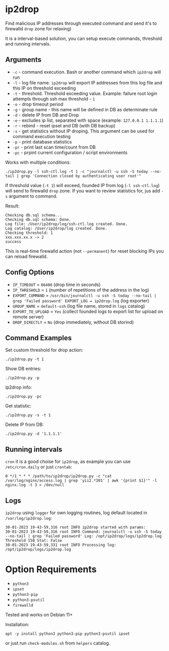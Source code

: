 # ip2drop

Find malicious IP addresses through executed command and send it's to firewalld `drop` zone for relaxing)

It is a interval-based solution, you can setup execute commands, threshold and running intervals.

## Arguments

* `-c` - command execution. Bash or another command which `ip2drop` will run
* `-l` - log file name. `ip2drop` will export IP addresses from this log file and this IP on threshold exceeding
* `-t` - threshold. Threshold exceeding value. Example: failure root login attempts through ssh max threshold - `1`
* `-o` - drop timeout period
* `-g` - group name - this name will be defined in DB as determinate rule
* `-d` - delete IP from DB and Drop
* `-e` - excludes ip list, separated with space (example: `127.0.0.1 1.1.1.1`)
* `-r` - rebind - reset ipset and DB (with DB backup)
* `-s` - get statistics without IP droping. This argument can be used for command execution testing
* `-p` - print database statistics
* `-pr` - print last scan time/count from DB
* `-pc` - prpint current configuration / script environments

Works with multiple conditions:

```
./ip2drop.py -l ssh-ctl.log -t 1 -c "journalctl -u ssh -S today --no-tail | grep 'Connection closed by authenticating user root'"
```

If threshold value (`-t 1`) will exceed, founded IP from log (`-l ssh-ctl.log`) will send to firewalld `drop` zone. 
If you want to review statistics for, jus add `-s` argument to command.

Result:

```
Checking db.sql schema...
Checking db.sql schema: Done.
Log file: /User/ip2drop/log/ssh-ctl.log created. Done.
Log catalog: /User/ip2drop/log created. Done.
Checking threshold: 1
xxx.xxx.xx.x -> 2
success
```

This is real-time firewalld action (not `--permanent`) for reset blocking IPs you can reload firewalld.

## Config Options

* `IP_TIMEOUT` = `86400` (drop time in seconds)
* `IP_THRESHOLD` = `1` (number of repetitions of the address in the log)
* `EXPORT_COMMAND` = `/usr/bin/journalctl -u ssh -S today --no-tail | grep 'Failed password'
EXPORT_LOG = ip2drop.log` (log exporter)
* `GROUP_NAME` = `default-ssh` (log file name, stored in `logs` catalog)
* `EXPORT_TO_UPLOAD` = `Yes` (collect founded logs to export list for upload on remote server)
* `DROP_DIRECTLY` = `No` (drop immediately, without DB storind)

## Command Examples

Set custom threshold for drop action:
```
./ip2drop.py -t 1
```

Show DB entries:
```
./ip2drop.py -p
```

ip2drop info:
```
./ip2drop.py -pc
```

Get statistic:
```
./ip2drop.py -s -t 1
```

Delete IP from DB:
```
./ip2drop.py -d '1.1.1.1'
```

## Running intervals

`cron` it is a good choise for `ip2drop`, as example you can use `/etc/cron.daily` or just `crontab`:

```
0 */1 * * * /path/to/ip2drop/ip2drop.py -c "cat /var/log/nginx/access.log | grep 'yii2.*301' | awk '{print $1}'" -l nginx.log -t 3 > /dev/null
```

## Logs

`ip2drop` using `logger` for own logging routines, log default located in `/var/log/ip2drop.log`:
```
30-01-2023 19-43-59,316 root INFO ip2drop started with params:
30-01-2023 19-43-59,316 root INFO Command: journalctl -u ssh -S today --no-tail | grep 'Failed password' Log: /opt/ip2drop/logs/ip2drop.log Threshold 150 Stat: False
30-01-2023 19-43-59,331 root INFO Processing log: /opt/ip2drop/logs/ip2drop.log
```

# Option Requirements

* `python3`
* `ipset`
* `python3-pip`
* `python3-psutil`
* `firewalld`

Tested and works on Debian 11+

Installation:
```shell
apt -y install python3 python3-pip python3-psutil ipset
```

or just run `check-modules.sh` from `helpers` catalog.